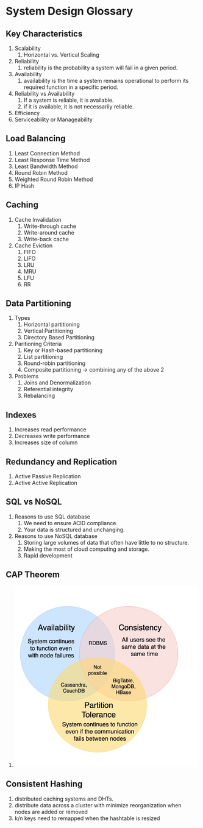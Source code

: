# System Design Glossary

## Key Characteristics

1. Scalability
   1. Horizontal vs. Vertical Scaling
2. Reliability
   1. reliability is the probability a system will fail in a given period.
3. Availability
   1. availability is the time a system remains operational to perform its required function in a specific period.
4. Reliability vs Availability
   1. If a system is reliable, it is available.
   2. if it is available, it is not necessarily reliable.
5. Efficiency
6. Serviceability or Manageability

## Load Balancing

1. Least Connection Method
2. Least Response Time Method
3. Least Bandwidth Method
4. Round Robin Method
5. Weighted Round Robin Method
6. IP Hash

## Caching

1. Cache Invalidation
   1. Write-through cache
   2. Write-around cache
   3. Write-back cache
2. Cache Eviction
   1. FIFO
   2. LIFO
   3. LRU
   4. MRU
   5. LFU
   6. RR

## Data Partitioning

1. Types
   1. Horizontal partitioning
   2. Vertical Partitioning
   3. Directory Based Partitioning
2. Paritioning Criteria
   1. Key or Hash-based partitioning
   2. List partitioning
   3. Round-robin partitioning
   4. Composite partitioning -> combining any of the above 2
3. Problems
   1. Joins and Denormalization
   2. Referential integrity
   3. Rebalancing

## Indexes

1. Increases read performance
2. Decreases write performance
3. Increases size of column

## Redundancy and Replication

1. Active Passive Replication
2. Active Active Replication

## SQL vs NoSQL

1. Reasons to use SQL database
   1. We need to ensure ACID compliance.
   2. Your data is structured and unchanging.
2. Reasons to use NoSQL database
   1. Storing large volumes of data that often have little to no structure.
   2. Making the most of cloud computing and storage.
   3. Rapid development

## CAP Theorem

1. ![BEST DESCRIPTION](images/CAP.jpg)

## Consistent Hashing

1. distributed caching systems and DHTs.
2. distribute data across a cluster with minimize reorganization when nodes are added or removed
3. k/n keys need to remapped when the hashtable is resized
